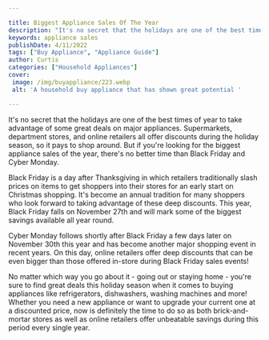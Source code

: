 ```yaml
---

title: Biggest Appliance Sales Of The Year
description: "It's no secret that the holidays are one of the best times of year to take advantage of some great deals on major appliances. Supe...get the full scoop"
keywords: appliance sales
publishDate: 4/11/2022
tags: ["Buy Appliance", "Appliance Guide"]
author: Curtis
categories: ["Household Appliances"]
cover: 
 image: /img/buyappliance/223.webp
 alt: 'A household buy appliance that has shown great potential '

---
```


It's no secret that the holidays are one of the best times of year to take advantage of some great deals on major appliances. Supermarkets, department stores, and online retailers all offer discounts during the holiday season, so it pays to shop around. But if you're looking for the biggest appliance sales of the year, there's no better time than Black Friday and Cyber Monday. 

Black Friday is a day after Thanksgiving in which retailers traditionally slash prices on items to get shoppers into their stores for an early start on Christmas shopping. It's become an annual tradition for many shoppers who look forward to taking advantage of these deep discounts. This year, Black Friday falls on November 27th and will mark some of the biggest savings available all year round. 

Cyber Monday follows shortly after Black Friday a few days later on November 30th this year and has become another major shopping event in recent years. On this day, online retailers offer deep discounts that can be even bigger than those offered in-store during Black Friday sales events! 

No matter which way you go about it - going out or staying home - you're sure to find great deals this holiday season when it comes to buying appliances like refrigerators, dishwashers, washing machines and more! Whether you need a new appliance or want to upgrade your current one at a discounted price, now is definitely the time to do so as both brick-and-mortar stores as well as online retailers offer unbeatable savings during this period every single year.
